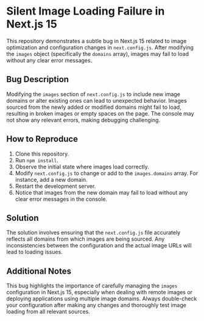 # Silent Image Loading Failure in Next.js 15

This repository demonstrates a subtle bug in Next.js 15 related to image optimization and configuration changes in `next.config.js`.  After modifying the `images` object (specifically the `domains` array), images may fail to load without any clear error messages.

## Bug Description
Modifying the `images` section of `next.config.js` to include new image domains or alter existing ones can lead to unexpected behavior. Images sourced from the newly added or modified domains might fail to load, resulting in broken images or empty spaces on the page.  The console may not show any relevant errors, making debugging challenging.

## How to Reproduce
1. Clone this repository.
2. Run `npm install`.
3. Observe the initial state where images load correctly.
4. Modify `next.config.js` to change or add to the `images.domains` array.  For instance, add a new domain.
5. Restart the development server.
6. Notice that images from the new domain may fail to load without any clear error messages in the console.

## Solution
The solution involves ensuring that the `next.config.js` file accurately reflects all domains from which images are being sourced.  Any inconsistencies between the configuration and the actual image URLs will lead to loading issues.

## Additional Notes
This bug highlights the importance of carefully managing the `images` configuration in Next.js 15, especially when dealing with remote images or deploying applications using multiple image domains.  Always double-check your configuration after making any changes and thoroughly test image loading from all relevant sources.